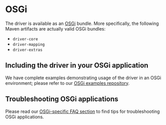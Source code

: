 <!--
Licensed to the Apache Software Foundation (ASF) under one
or more contributor license agreements.  See the NOTICE file
distributed with this work for additional information
regarding copyright ownership.  The ASF licenses this file
to you under the Apache License, Version 2.0 (the
"License"); you may not use this file except in compliance
with the License.  You may obtain a copy of the License at

  http://www.apache.org/licenses/LICENSE-2.0

Unless required by applicable law or agreed to in writing,
software distributed under the License is distributed on an
"AS IS" BASIS, WITHOUT WARRANTIES OR CONDITIONS OF ANY
KIND, either express or implied.  See the License for the
specific language governing permissions and limitations
under the License.
-->

# OSGi

The driver is available as an [OSGi] bundle. More specifically, 
the following Maven artifacts are actually valid OSGi bundles:

- `driver-core`
- `driver-mapping`
- `driver-extras`

## Including the driver in your OSGi application

We have complete examples demonstrating usage of the driver in an OSGi
environment; please refer to our [OSGi examples repository].

[OSGi examples repository]:https://github.com/apache/cassandra-java-driver-examples-osgi

## Troubleshooting OSGi applications

Please read our [OSGi-specific FAQ section](../../faq/osgi/) to find tips
for troubleshooting OSGi applications.

[OSGi]:https://www.osgi.org
